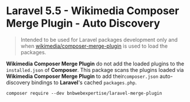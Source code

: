 # Laravel 5.5 - Wikimedia Composer Merge Plugin - Auto Discovery

> Intended to be used for Laravel packages development only and when [wikimedia/composer-merge-plugin](https://github.com/wikimedia/composer-merge-plugin) is used to load the packages.

__Wikimedia Composer Merge Plugin__ do not add the loaded plugins to the `installed.json` of __Composer__.
This package scans the plugins loaded via __Wikimedia Composer Merge Plugin__ to add their`composer.json` auto-discovery bindings to __Laravel__'s cached `packages.php`.


    composer require --dev bnbwebexpertise/laravel-merge-plugin
